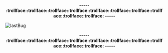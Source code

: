 **<p align="center">----- :trollface::trollface::trollface::trollface::trollface::trollface::trollface::trollface::trollface::trollface: -----<p>**
![lastBug](https://github.com/P0L3NARUBA/.github/assets/146978592/f9da16a1-3854-4ea9-900d-5a490cfc5f36)
**<p align="center">----- :trollface::trollface::trollface::trollface::trollface::trollface::trollface::trollface::trollface::trollface: -----<p>**
